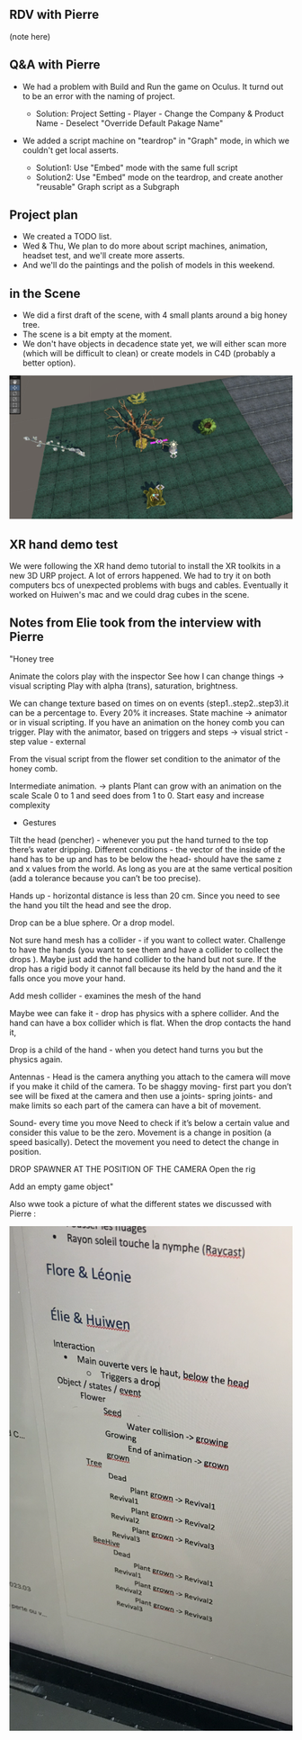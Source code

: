 ## RDV with Pierre

(note here)

## Q&A with Pierre

- We had a problem with Build and Run the game on Oculus. It turnd out to be an error with the naming of project.

  - Solution: Project Setting - Player - Change the Company & Product Name - Deselect "Override Default Pakage Name"

- We added a script machine on "teardrop" in "Graph" mode, in which we couldn't get local asserts.
  - Solution1: Use "Embed" mode with the same full script
  - Solution2: Use "Embed" mode on the teardrop, and create another "reusable" Graph script as a Subgraph

## Project plan

- We created a TODO list.
- Wed & Thu, We plan to do more about script machines, animation, headset test, and we'll create more asserts.
- And we'll do the paintings and the polish of models in this weekend.

## in the Scene

- We did a first draft of the scene, with 4 small plants around a big honey tree.
- The scene is a bit empty at the moment.
- We don't have objects in decadence state yet, we will either scan more (which will be difficult to clean) or create models in C4D (probably a better option).

![unt](images/unity6.jpg)

## XR hand demo test

We were following the XR hand demo tutorial to install the XR toolkits in a new 3D URP project. A lot of errors happened. We had to try it on both computers bcs of unexpected problems with bugs and cables. Eventually it worked on Huiwen's mac and we could drag cubes in the scene.

## Notes from Elie took from the interview with Pierre

"Honey tree

Animate the colors play with the inspector
See how I can change things -> visual scripting
Play with alpha (trans), saturation, brightness.

We can change texture based on times on on events (step1..step2..step3).it can be a percentage to. Every 20% it increases.
State machine -> animator or in visual scripting.
If you have an animation on the honey comb you can trigger.
Play with the animator, based on triggers and steps -> visual strict - step value - external

From the visual script from the flower set condition to the animator of the honey comb.

Intermediate animation. -> plants
Plant can grow with an animation on the scale
Scale 0 to 1 and seed does from 1 to 0.
Start easy and increase complexity

- Gestures

Tilt the head (pencher) - whenever you put the hand turned to the top there’s water dripping. Different conditions - the vector of the inside of the hand has to be up and has to be below the head- should have the same z and x values from the world. As long as you are at the same vertical position (add a tolerance because you can’t be too precise).

Hands up - horizontal distance is less than 20 cm. Since you need to see the hand you tilt the head and see the drop.

Drop can be a blue sphere. Or a drop model.

Not sure hand mesh has a collider - if you want to collect water. Challenge to have the hands (you want to see them and have a collider to collect the drops ). Maybe just add the hand collider to the hand but not sure. If the drop has a rigid body it cannot fall because its held by the hand and the it falls once you move your hand.

Add mesh collider - examines the mesh of the hand

Maybe wee can fake it - drop has physics with a sphere collider. And the hand can have a box collider which is flat. When the drop contacts the hand it,

Drop is a child of the hand - when you detect hand turns you but the physics again.

Antennas -
Head is the camera anything you attach to the camera will move if you make it child of the camera. To be shaggy moving- first part you don’t see will be fixed at the camera and then use a joints- spring joints- and make limits so each part of the camera can have a bit of movement.

Sound- every time you move
Need to check if it’s below a certain value and consider this value to be the zero. Movement is a change in position (a speed basically). Detect the movement you need to detect the change in position.

DROP SPAWNER AT THE POSITION OF THE CAMERA
Open the rig

Add an empty game object"

Also wwe took a picture of what the different states we discussed with Pierre :

![Pierre](images/StatePierre.PNG)

